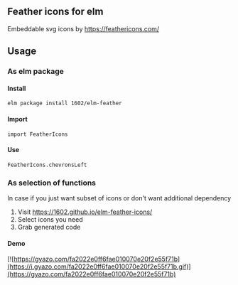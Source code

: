 ## Feather icons for elm

Embeddable svg icons by https://feathericons.com/

## Usage

### As elm package

#### Install

```
elm package install 1602/elm-feather
```

#### Import

```
import FeatherIcons
```

#### Use

```
FeatherIcons.chevronsLeft
```

### As selection of functions

In case if you just want subset of icons or don't want additional dependency

1. Visit https://1602.github.io/elm-feather-icons/
2. Select icons you need
3. Grab generated code

#### Demo

[![https://gyazo.com/fa2022e0ff6fae010070e20f2e55f71b](https://i.gyazo.com/fa2022e0ff6fae010070e20f2e55f71b.gif)](https://gyazo.com/fa2022e0ff6fae010070e20f2e55f71b)

